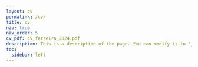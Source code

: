 ```yaml
---
layout: cv
permalink: /cv/
title: cv
nav: true
nav_order: 5
cv_pdf: cv_ferreira_2024.pdf
description: This is a description of the page. You can modify it in '_pages/cv.md'. You can also change or remove the top pdf download button.
toc:
  sidebar: left
---
```

